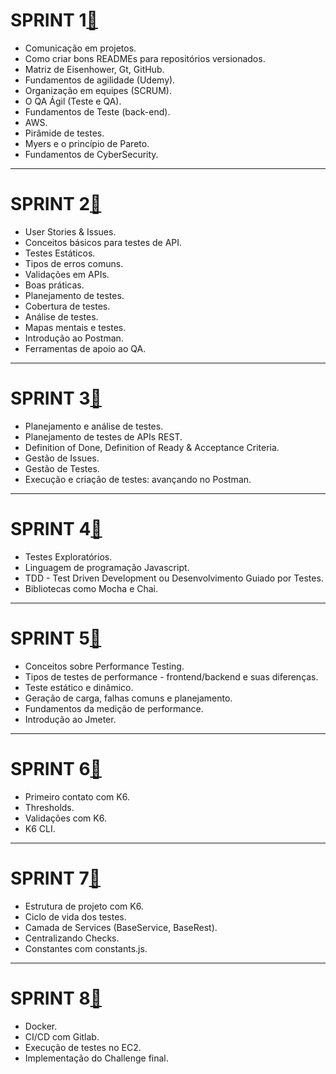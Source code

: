 # SPRINT 1[:file_folder:](https://github.com/AndressaComp/SPRINTs/blob/main/SPRINT-1.md#octocatsprint-1)
- Comunicação em projetos.
- Como criar bons READMEs para repositórios versionados.
- Matriz de Eisenhower, Gt, GitHub.
- Fundamentos de agilidade (Udemy).
- Organização em equipes (SCRUM).
- O QA Ágil (Teste e QA).
- Fundamentos de Teste (back-end).
- AWS.
- Pirâmide de testes.
- Myers e o princípio de Pareto.
- Fundamentos de CyberSecurity.
---
# SPRINT 2[:file_folder:](https://github.com/AndressaComp/SPRINTs/blob/pb_sprint2/readme.md#octocatsprint-2)
- User Stories & Issues. 
- Conceitos básicos para testes de API.
- Testes Estáticos.
- Tipos de erros comuns.
- Validações em APIs.
- Boas práticas.
- Planejamento de testes.
- Cobertura de testes.
- Análise de testes.
- Mapas mentais e testes.
- Introdução ao Postman.
-  Ferramentas de apoio ao QA.
---
# SPRINT 3[:file_folder:](https://github.com/AndressaComp/SPRINTs/blob/pb_sprint3/readme.md)
- Planejamento e análise de testes.
- Planejamento de testes de APIs REST.
- Definition of Done, Definition of Ready & Acceptance Criteria.
- Gestão de Issues.
- Gestão de Testes.
- Execução e criação de testes: avançando no Postman.
---
# SPRINT 4[:file_folder:](https://github.com/AndressaComp/SPRINTs/tree/pb_sprint4)
- Testes Exploratórios.
- Linguagem de programação Javascript.
- ​​​​​​​TDD - Test Driven Development ou Desenvolvimento Guiado por Testes.
- Bibliotecas como Mocha e Chai.
---
# SPRINT 5[:file_folder:](https://github.com/AndressaComp/SPRINTs/tree/pb_sprint5)
- Conceitos sobre Performance Testing.
- Tipos de testes de performance - frontend/backend e suas diferenças.
- Teste estático e dinâmico.
- Geração de carga, falhas comuns e planejamento.
- Fundamentos da medição de performance.
- Introdução ao Jmeter.
---
# SPRINT 6[:file_folder:](https://github.com/AndressaComp/SPRINTs/tree/pb_sprint6)
- Primeiro contato com K6.
- Thresholds.
- Validações com K6.
- K6 CLI.
---
# SPRINT 7[:file_folder:](https://github.com/AndressaComp/SPRINTs/tree/pb_sprint7)
- Estrutura de projeto com K6.
- Ciclo de vida dos testes.
- Camada de Services (BaseService, BaseRest).
- Centralizando Checks.
- Constantes com constants.js.
---
# SPRINT 8[:file_folder:]()
- Docker.
- CI/CD com Gitlab.
- Execução de testes no EC2.
- Implementação do Challenge final.
